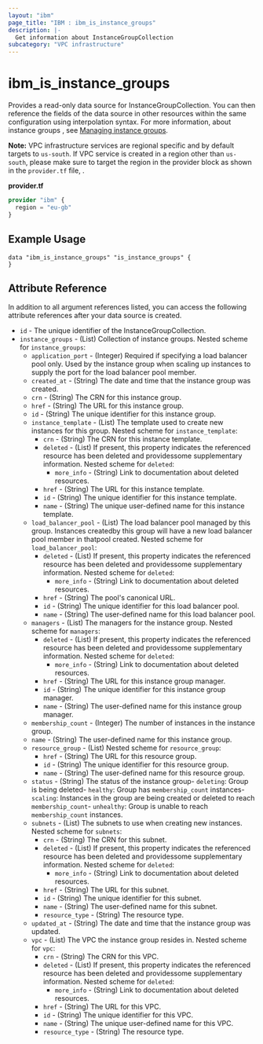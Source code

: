 ```yaml
---
layout: "ibm"
page_title: "IBM : ibm_is_instance_groups"
description: |-
  Get information about InstanceGroupCollection
subcategory: "VPC infrastructure"
---
```


# ibm_is_instance_groups

Provides a read-only data source for InstanceGroupCollection. You can then reference the fields of the data source in other resources within the same configuration using interpolation syntax. For more information, about instance groups , see [Managing instance groups](https://cloud.ibm.com/docs/vpc?topic=vpc-managing-instance-group&mhsrc=ibmsearch_a&mhq=instance+group).

**Note:** 
VPC infrastructure services are regional specific and by default targets to `us-south`. If VPC service is created in a region other than `us-south`, please make sure to target the region in the provider block as shown in the `provider.tf` file, .

**provider.tf**

```terraform
provider "ibm" {
  region = "eu-gb"
}
```

## Example Usage

```hcl
data "ibm_is_instance_groups" "is_instance_groups" {
}
```


## Attribute Reference

In addition to all argument references listed, you can access the following attribute references after your data source is created.

- `id` - The unique identifier of the InstanceGroupCollection.
- `instance_groups` - (List) Collection of instance groups.
  Nested scheme for `instance_groups`:
  - `application_port` - (Integer) Required if specifying a load balancer pool only. Used by the instance group when scaling up instances to supply the port for the load balancer pool member.
  - `created_at` - (String) The date and time that the instance group was created.
  - `crn` - (String) The CRN for this instance group.
  - `href` - (String) The URL for this instance group.
  - `id` - (String) The unique identifier for this instance group.
  - `instance_template` - (List) The template used to create new instances for this group.
  Nested scheme for `instance_template`:
    - `crn` - (String) The CRN for this instance template.
    - `deleted` - (List) If present, this property indicates the referenced resource has been deleted and providessome supplementary information.
    Nested scheme for `deleted`:
      - `more_info` - (String) Link to documentation about deleted resources.
    - `href` - (String) The URL for this instance template.
    - `id` - (String) The unique identifier for this instance template.
    - `name` - (String) The unique user-defined name for this instance template.
  - `load_balancer_pool` - (List) The load balancer pool managed by this group. Instances createdby this group will have a new load balancer pool member in thatpool created.
    Nested scheme for `load_balancer_pool`:
    - `deleted` - (List) If present, this property indicates the referenced resource has been deleted and providessome supplementary information.
    Nested scheme for `deleted`:
      - `more_info` - (String) Link to documentation about deleted resources.
    - `href` - (String) The pool's canonical URL.
    - `id` - (String) The unique identifier for this load balancer pool.
    - `name` - (String) The user-defined name for this load balancer pool.
  - `managers` - (List) The managers for the instance group.
    Nested scheme for `managers`:
    - `deleted` - (List) If present, this property indicates the referenced resource has been deleted and providessome supplementary information.
    Nested scheme for `deleted`:
      - `more_info` - (String) Link to documentation about deleted resources.
    - `href` - (String) The URL for this instance group manager.
    - `id` - (String) The unique identifier for this instance group manager.
    - `name` - (String) The user-defined name for this instance group manager.
  - `membership_count` - (Integer) The number of instances in the instance group.
  - `name` - (String) The user-defined name for this instance group.
  - `resource_group` - (List)
    Nested scheme for `resource_group`:
    - `href` - (String) The URL for this resource group.
    - `id` - (String) The unique identifier for this resource group.
    - `name` - (String) The user-defined name for this resource group.
  - `status` - (String) The status of the instance group- `deleting`: Group is being deleted- `healthy`: Group has `membership_count` instances- `scaling`: Instances in the group are being created or deleted to reach             `membership_count`- `unhealthy`: Group is unable to reach `membership_count` instances.
  - `subnets` - (List) The subnets to use when creating new instances.
    Nested scheme for `subnets`:
    - `crn` - (String) The CRN for this subnet.
    - `deleted` - (List) If present, this property indicates the referenced resource has been deleted and providessome supplementary information.
      Nested scheme for `deleted`:
      - `more_info` - (String) Link to documentation about deleted resources.
    - `href` - (String) The URL for this subnet.
    - `id` - (String) The unique identifier for this subnet.
    - `name` - (String) The user-defined name for this subnet.
    - `resource_type` - (String) The resource type.
  - `updated_at` - (String) The date and time that the instance group was updated.
  - `vpc` - (List) The VPC the instance group resides in.
    Nested scheme for `vpc`:
    - `crn` - (String) The CRN for this VPC.
    - `deleted` - (List) If present, this property indicates the referenced resource has been deleted and providessome supplementary information.
      Nested scheme for `deleted`:
      - `more_info` - (String) Link to documentation about deleted resources.
    - `href` - (String) The URL for this VPC.
    - `id` - (String) The unique identifier for this VPC.
    - `name` - (String) The unique user-defined name for this VPC.
    - `resource_type` - (String) The resource type.
  